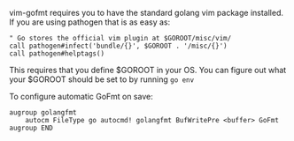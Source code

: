 vim-gofmt requires you to have the standard golang vim package installed. If
you are using pathogen that is as easy as:

```VimL
" Go stores the official vim plugin at $GOROOT/misc/vim/
call pathogen#infect('bundle/{}', $GOROOT . '/misc/{}')
call pathogen#helptags()
```

This requires that you define $GOROOT in your OS. You can figure out what your
$GOROOT should be set to by running `go env`

To configure automatic GoFmt on save:

```VimL
augroup golangfmt
    autocm FileType go autocmd! golangfmt BufWritePre <buffer> GoFmt
augroup END
```
